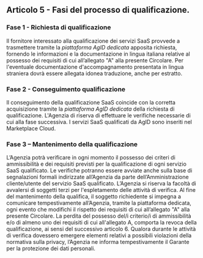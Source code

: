 ## Articolo 5 - Fasi del processo di qualificazione.

### Fase 1 - Richiesta di qualificazione

Il fornitore interessato alla qualificazione dei servizi SaaS provvede a 
trasmettere tramite la *piattaforma AgID dedicata* apposita richiesta, fornendo le
informazioni e la documentazione in lingua italiana relative al possesso dei 
requisiti di cui all’allegato "A" alla presente Circolare. Per l'eventuale 
documentazione d'accompagnamento presentata in lingua straniera dovrà essere 
allegata idonea traduzione, anche per estratto.


### Fase 2 - Conseguimento qualificazione

Il conseguimento della qualificazione SaaS coincide con la corretta acquisizione 
tramite la *piattaforma AgID dedicata* della richiesta di qualificazione. 
L'Agenzia di riserva di effettuare le verifiche necessarie di cui alla fase successiva.
I servizi SaaS qualificati da AgID sono inseriti nel Marketplace Cloud. 


### Fase 3 – Mantenimento della qualificazione

L’Agenzia potrà verificare in ogni momento il possesso dei criteri di ammissibilità e
dei requisiti previsti per la qualificazione di ogni servizio SaaS qualificato.
Le verifiche potranno essere avviate anche sulla base di segnalazioni formali indirizzate
all’Agenzia da parte dell’Amministrazione cliente/utente del servizio SaaS
qualificato.
L’Agenzia si riserva la facoltà di avvalersi di soggetti terzi per l'espletamento delle
attività di verifica.
Al fine del mantenimento della qualifica, il soggetto richiedente si
impegna a comunicare tempestivamente all’Agenzia, tramite la piattaforma dedicata, ogni evento che modifichi il
rispetto dei requisiti di cui all’allegato "A" alla presente Circolare.
La perdita del possesso del/i criterio/i di ammissibilità e/o di almeno uno dei requisiti di cui all'allegato A, 
comporta la revoca della qualificazione, ai sensi del successivo articolo 6. 
Qualora durante le attività di verifica dovessero emergere
elementi relativi a possibili violazioni della normativa sulla privacy,
l’Agenzia ne informa tempestivamente il Garante per la protezione dei dati
personali.

